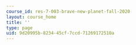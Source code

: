 ```yaml
---
course_id: res-7-003-brave-new-planet-fall-2020
layout: course_home
title: ''
type: page
uid: 9d20995b-8234-45cf-7ccd-71269172510a
---
```

